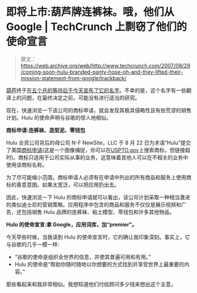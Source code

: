# 即将上市:葫芦牌连裤袜。哦，他们从 Google | TechCrunch 上剽窃了他们的使命宣言

> 原文：<https://web.archive.org/web/http://www.techcrunch.com/2007/08/29/coming-soon-hulu-branded-panty-hose-oh-and-they-lifted-their-mission-statement-from-google/trackback/>

 [](https://web.archive.org/web/20150806044357/http://www.hulu.com/) [葫芦](https://web.archive.org/web/20150806044357/http://www.crunchbase.com/company/hulu)终于[在五个月的等待后于今天宣布了它的名字](https://web.archive.org/web/20150806044357/http://www.techcrunch.com/2007/08/29/clown-co-gets-website-and-new-name-hulu/)。不幸的是，这个名字有一些翻译上的问题，在最终决定之前，可能没有进行适当的研究。

现在，快速浏览一下该公司的商标申请，就会发现其极具侵略性且有些荒谬的销售计划。Hulu 的使命声明与谷歌的惊人地相似。

**商标申请:连裤袜、造型泥、零钱包**

Hulu 合资公司背后的母公司 N-F NewSite，LLC 于 8 月 22 日为术语“Hulu”提交了美国[商标申请](https://web.archive.org/web/20150806044357/http://tctechcrunch2011.files.wordpress.com/2007/08/hulutm.png)(这是一个图像捕捉，你可以在[USPTO.gov](https://web.archive.org/web/20150806044357/http://www.uspto.gov/)上搜索商标，但链接超时)。商标只适用于公司实际从事的业务，这意味着其他人可以在不相关的业务中使用该商标名称。

为了尽可能缩小范围，商标申请人必须有在申请中列出的所有商品和服务上使用商标的善意意图。如果太宽泛，可以把应用扔出去。

因此，快速浏览一下 Hulu 的商标申请就可以看出，该公司计划采取一种相当激进的类似迪士尼的营销策略。应用程序中包含的商品和服务不仅仅是展示视频和广告，还包括销售 Hulu 品牌的连裤袜、粘土模型、零钱包和许多其他物品。

**Hulu 的使命宣言:拿 Google，应用词库，加“premier”。**

今天早些时候，当我读到 Hulu 的使命宣言时，它的确让我印象深刻。事实上，它与谷歌的几乎一模一样:

*   “谷歌的使命是组织全世界的信息，并使其普遍可用和有用。”
*   Hulu 的使命是“帮助你随时随地以你想要的方式找到并享受世界上最重要的内容。”

那些看起来和我非常相似。我想知道他们付给顾问多少钱来想出这个主意。
